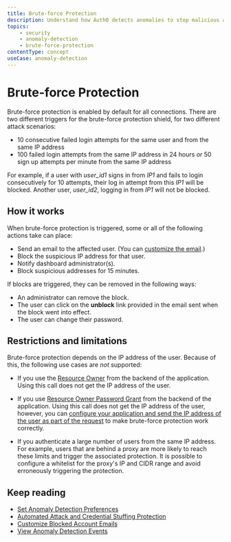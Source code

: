 ```yaml
---
title: Brute-force Protection
description: Understand how Auth0 detects anomalies to stop malicious attempts to access your application, alert you and your users of suspicious activity, and block further login attempts. 
topics:
    - security
    - anomaly-detection
    - brute-force-protection
contentType: concept
useCase: anomaly-detection
---
```

# Brute-force Protection

Brute-force protection is enabled by default for all connections. There are two different triggers for the brute-force protection shield, for two different attack scenarios:

* 10 consecutive failed login attempts for the same user and from the same IP address
* 100 failed login attempts from the same IP address in 24 hours *or* 50 sign up attempts per minute from the same IP address

For example, if a user with *user_id1* signs in from *IP1* and fails to login consecutively for 10 attempts, their log in attempt from this *IP1* will be blocked. Another user, *user_id2*, logging in from *IP1* will not be blocked. 

## How it works

When brute-force protection is triggered, some or all of the following actions take can place:

* Send an email to the affected user.  (You can [customize the email](/anomaly-detection/guides/customize-blocked-account-emails).)
* Block the suspicious IP address for that user.
* Notify dashboard administrator(s).
* Block suspicious addresses for 15 minutes.

If blocks are triggered, they can be removed in the following ways:

* An administrator can remove the block.
* The user can click on the **unblock** link provided in the email sent when the block went into effect.
* The user can change their password.

## Restrictions and limitations

Brute-force protection depends on the IP address of the user. Because of this, the following use cases are *not* supported:

* If you use the [Resource Owner](/api/authentication#resource-owner) from the backend of the application. Using this call does not get the IP address of the user. 

* If you use [Resource Owner Password Grant](/api-auth/grant/password) from the backend of the application. Using this call does not get the IP address of the user, however, you can [configure your application and send the IP address of the user as part of the request](/api-auth/tutorials/using-resource-owner-password-from-server-side) to make brute-force protection work correctly.

* If you authenticate a large number of users from the same IP address. For example, users that are behind a proxy are more likely to reach these limits and trigger the associated protection. It is possible to configure a whitelist for the proxy's IP and CIDR range and avoid erroneously triggering the protection.

## Keep reading

* [Set Anomaly Detection Preferences](/anomaly-detection/guides/set-anomaly-detection-preferences)
* [Automated Attack and Credential Stuffing Protection](/anomaly-detection/concepts/credential-stuffing)
* [Customize Blocked Account Emails](/anomaly-detection/guides/customize-blocked-account-emails)
* [View Anomaly Detection Events](/anomaly-detection/guides/view-anomaly-detection-events)
